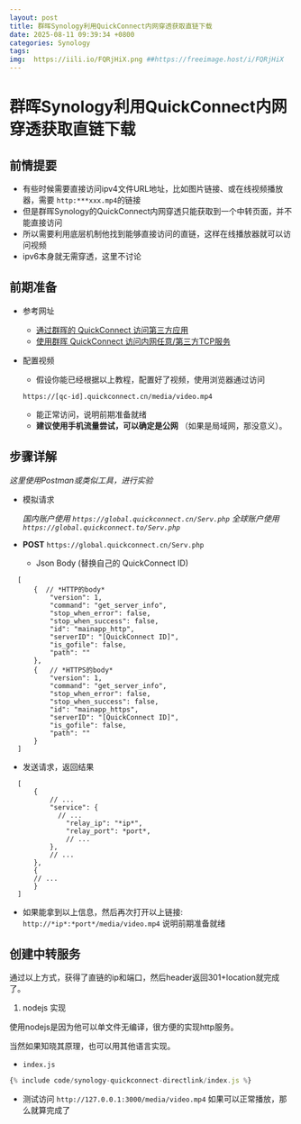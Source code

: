 ```yaml
---
layout: post
title: 群晖Synology利用QuickConnect内网穿透获取直链下载
date: 2025-08-11 09:39:34 +0800
categories: Synology
tags: 
img:  https://iili.io/FQRjHiX.png ##https://freeimage.host/i/FQRjHiX
---
```


# 群晖Synology利用QuickConnect内网穿透获取直链下载

## 前情提要
  - 有些时候需要直接访问ipv4文件URL地址，比如图片链接、或在线视频播放器，需要 `http:***xxx.mp4`的链接
  - 但是群晖Synology的QuickConnect内网穿透只能获取到一个中转页面，并不能直接访问
  - 所以需要利用底层机制他找到能够直接访问的直链，这样在线播放器就可以访问视频
  - ipv6本身就无需穿透，这里不讨论

## 前期准备
  - 参考网址
    - [通过群晖的 QuickConnect 访问第三方应用](https://null.studio/2020/02/16/access-thirdparty-web-via-synology-quickconnect/)
    - [使用群晖 QuickConnect 访问内网任意/第三方TCP服务](https://blog.lyc8503.net/post/10-all-in-quickconnect/)

  - 配置视频
    - 假设你能已经根据以上教程，配置好了视频，使用浏览器通过访问
     
    `https://[qc-id].quickconnect.cn/media/video.mp4`
    - 能正常访问，说明前期准备就绪
    - **建议使用手机流量尝试，可以确定是公网** （如果是局域网，那没意义）。

## 步骤详解
  *这里使用Postman或类似工具，进行实验*
  
  - 模拟请求
  
      *国内账户使用 `https://global.quickconnect.cn/Serv.php` 全球账户使用 `https://global.quickconnect.to/Serv.php`*
  
  - **POST**  `https://global.quickconnect.cn/Serv.php` 
  
    - Json Body  (替换自己的 QuickConnect ID)
  ~~~ json5
    [
        {  // *HTTP的body*
            "version": 1,
            "command": "get_server_info",
            "stop_when_error": false,
            "stop_when_success": false,
            "id": "mainapp_http",
            "serverID": "[QuickConnect ID]",
            "is_gofile": false,
            "path": ""
        },
        {   // *HTTPS的body*
            "version": 1,
            "command": "get_server_info",
            "stop_when_error": false,
            "stop_when_success": false,
            "id": "mainapp_https",
            "serverID": "[QuickConnect ID]",
            "is_gofile": false,
            "path": ""
        }
    ]
  ~~~

  - 发送请求，返回结果
  ~~~ json5
    [
        {
            // ...
            "service": {
              // ...
                "relay_ip": "*ip*",
                "relay_port": *port*,
                // ...
            },
            // ...
        },
        {
        // ...
        }
    ]
  ~~~

  - 如果能拿到以上信息，然后再次打开以上链接: `http://*ip*:*port*/media/video.mp4`  说明前期准备就绪

## 创建中转服务
  通过以上方式，获得了直链的ip和端口，然后header返回301+location就完成了。

  1. nodejs 实现
  
  使用nodejs是因为他可以单文件无编译，很方便的实现http服务。

  当然如果知晓其原理，也可以用其他语言实现。
  
  - `index.js`

~~~ javascript
{% include code/synology-quickconnect-directlink/index.js %}
~~~
  - 测试访问 `http://127.0.0.1:3000/media/video.mp4`
  如果可以正常播放，那么就算完成了